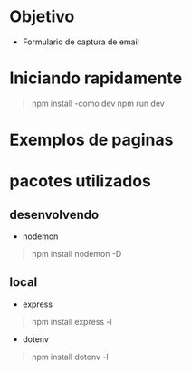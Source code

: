 # Objetivo
- Formulario de captura de email
# Iniciando rapidamente
> npm install
-como dev
>npm run dev
# Exemplos de paginas
# pacotes utilizados
## desenvolvendo
- nodemon
> npm install nodemon -D
## local
- express
> npm install express -l
- dotenv
> npm install dotenv -l